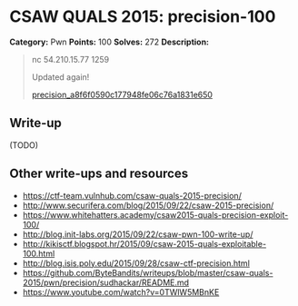 # CSAW QUALS 2015: precision-100

**Category:** Pwn
**Points:** 100
**Solves:** 272
**Description:**

> nc 54.210.15.77 1259
>
> Updated again!
>
> [precision_a8f6f0590c177948fe06c76a1831e650](precision_a8f6f0590c177948fe06c76a1831e650)


## Write-up

(TODO)

## Other write-ups and resources

* <https://ctf-team.vulnhub.com/csaw-quals-2015-precision/>
* <http://www.securifera.com/blog/2015/09/22/csaw-2015-precision/>
* <https://www.whitehatters.academy/csaw2015-quals-precision-exploit-100/>
* <http://blog.init-labs.org/2015/09/22/csaw-pwn-100-write-up/>
* <http://kikisctf.blogspot.hr/2015/09/csaw-2015-quals-exploitable-100.html>
* <http://blog.isis.poly.edu/2015/09/28/csaw-ctf-precision.html>
* <https://github.com/ByteBandits/writeups/blob/master/csaw-quals-2015/pwn/precision/sudhackar/README.md>
* <https://www.youtube.com/watch?v=0TWlW5MBnKE>
